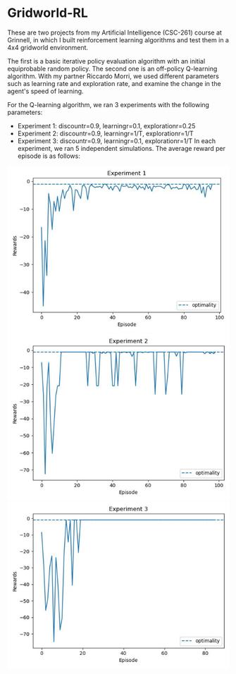 # Gridworld-RL

These are two projects from my Artificial Intelligence (CSC-261) course at Grinnell, in which I built reinforcement learning algorithms and test them in a 4x4 gridworld environment.

The first is a basic iterative policy evaluation algorithm with an initial equiprobable random policy. The second one is an off-policy Q-learning algorithm. With my partner Riccardo Morri, we used different parameters such as learning rate and exploration rate, and examine the change in the agent's speed of learning. 

For the Q-learning algorithm, we ran 3 experiments with the following parameters: 
- Experiment 1: discountr=0.9, learningr=0.1, explorationr=0.25
- Experiment 2: discountr=0.9, learningr=1/T, explorationr=1/T
- Experiment 3: discountr=0.9, learningr=0.1, explorationr=1/T
In each experiment, we ran 5 independent simulations. The average reward per episode is as follows:

![Exp1](https://github.com/mingxuan-he/Gridworld-RL/blob/main/exp1.jpg)
![Exp2](https://github.com/mingxuan-he/Gridworld-RL/blob/main/exp2.jpg)
![Exp3](https://github.com/mingxuan-he/Gridworld-RL/blob/main/exp3.jpg)

